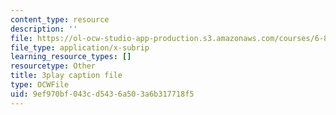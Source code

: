 ```yaml
---
content_type: resource
description: ''
file: https://ol-ocw-studio-app-production.s3.amazonaws.com/courses/6-890-algorithmic-lower-bounds-fun-with-hardness-proofs-fall-2014/9ef970bf043cd5436a503a6b317718f5_42TnAE67iaE.srt
file_type: application/x-subrip
learning_resource_types: []
resourcetype: Other
title: 3play caption file
type: OCWFile
uid: 9ef970bf-043c-d543-6a50-3a6b317718f5
---
```

